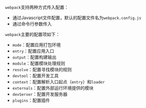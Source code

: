 `webpack`支持两种方式传入配置：

- 通过Javascript文件配置，默认的配置文件名为`webpack.config.js`
- 通过命令行参数传入

`webpack`主要的配置项如下：

- `mode`：配置应用打包环境
- `entry`：配置应用入口
- `output`：配置构建输出
- `module`：配置模块处理规则
- `resolve`：配置寻找模块的规则
- `devtool`：配置开发工具
- `context`：配置解析入口起点（`entry`）和`loader`
- `externals`：配置外部运行环境提供的模块
- `devServer`：配置开发服务器
- `plugins`：配置插件